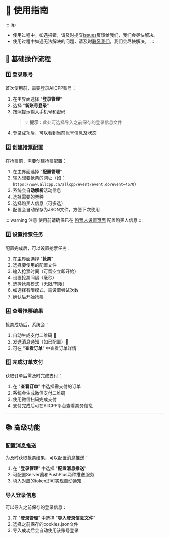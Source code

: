# 💫 使用指南

::: tip
- 使用过程中，如遇报错，请及时提交[issues](https://github.com/Hanzzkj652/CPPRush/issues)反馈给我们，我们会尽快解决。
- 使用过程中如遇无法解决的问题，请及时[联系我们]()，我们会尽快解决。
:::

## 🔑 基础操作流程

### 1️⃣ 登录账号

首次使用前，需要登录AllCPP账号：

1. 在主界面选择 "**登录管理**" 
2. 选择 "**新账号登录**"
3. 按照提示输入手机号和密码
   > 💡 **提示**：此处可选择导入之前保存的登录信息文件
4. 登录成功后，可以看到当前账号信息及状态


### 2️⃣ 创建抢票配置

在抢票前，需要创建抢票配置：

1. 在主界面选择 "**配置管理**"
2. 输入想要抢票的网址（如：`https://www.allcpp.cn/allcpp/event/event.do?event=4670`）
3. 系统会**自动解析**活动信息
4. 选择需要的票种
5. 选择购买人信息（可多选）
6. 配置会自动保存为JSON文件，方便下次使用

::: warning 注意
使用前请确保已在 [购票人设置页面](https://cp.allcpp.cn/ticket/prePurchaser) 配置购买人信息
:::

### 3️⃣ 设置抢票任务

配置完成后，可以设置抢票任务：

1. 在主界面选择 "**抢票**"
2. 选择要使用的配置文件
3. 输入抢票时间（可留空立即开始）
4. 设置抢票间隔（毫秒）
5. 选择抢票模式（无限/有限）
6. 如选择有限模式，需设置尝试次数
7. 确认后开始抢票

### 4️⃣ 查看抢票结果

抢票成功后，系统会：

1. 自动生成支付二维码 📱
2. 发送消息通知（如已配置）📨
3. 可在 "**查看订单**" 中查看订单详情

### 5️⃣ 完成订单支付

获取订单后需及时完成支付：

1. 在 "**查看订单**" 中选择需支付的订单
2. 系统会生成微信支付二维码
3. 使用微信扫码完成支付
4. 支付完成后可在AllCPP平台查看票务信息

---

## 📚 高级功能

### 配置消息推送

为及时获取抢票结果，可以配置消息推送：

1. 在 "**登录管理**" 中选择 "**配置消息推送**"
2. 可配置Server酱和PushPlus两种推送服务
3. 填入对应的token即可实现自动通知

### 导入登录信息

可以导入之前保存的登录信息：

1. 在 "**登录管理**" 中选择 "**导入登录信息文件**"
2. 选择之前保存的cookies.json文件
3. 导入成功后会自动使用该账号登录

